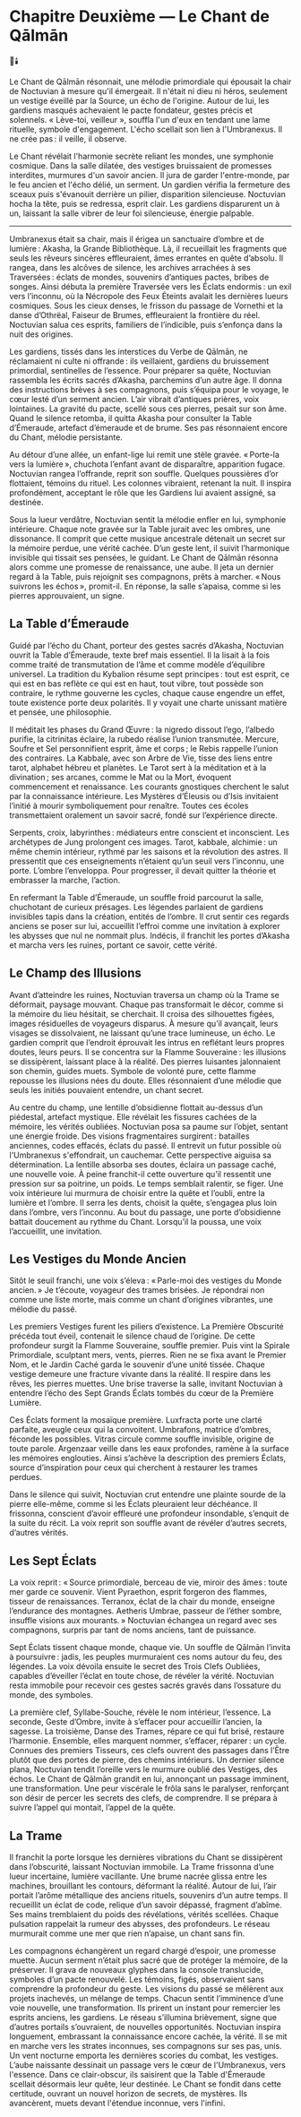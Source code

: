 # Chapitre Deuxième — Le Chant de Qālmān
🌌🕯️

Le Chant de Qālmān résonnait, une mélodie primordiale qui épousait la chair de Noctuvian à mesure qu'il émergeait. Il n'était ni dieu ni héros, seulement un vestige éveillé par la Source, un écho de l'origine. Autour de lui, les gardiens masqués achevaient le pacte fondateur, gestes précis et solennels. « Lève-toi, veilleur », souffla l'un d'eux en tendant une lame rituelle, symbole d'engagement. L'écho scellait son lien à l'Umbranexus. Il ne crée pas : il veille, il observe.

Le Chant révélait l'harmonie secrète reliant les mondes, une symphonie cosmique. Dans la salle dilatée, des vestiges bruissaient de promesses interdites, murmures d'un savoir ancien. Il jura de garder l'entre-monde, par le feu ancien et l'écho délié, un serment. Un gardien vérifia la fermeture des sceaux puis s'évanouit derrière un pilier, disparition silencieuse. Noctuvian hocha la tête, puis se redressa, esprit clair. Les gardiens disparurent un à un, laissant la salle vibrer de leur foi silencieuse, énergie palpable.

---

Umbranexus était sa chair, mais il érigea un sanctuaire d’ombre et de lumière : Akasha, la Grande Bibliothèque. Là, il recueillait les fragments que seuls les rêveurs sincères effleuraient, âmes errantes en quête d’absolu. Il rangea, dans les alcôves de silence, les archives arrachées à ses Traversées : éclats de mondes, souvenirs d’antiques pactes, bribes de songes. Ainsi débuta la première Traversée vers les Éclats endormis : un exil vers l’inconnu, où la Nécropole des Feux Éteints avalait les dernières lueurs cosmiques. Sous les cieux denses, le frisson du passage de Vornethi et la danse d’Othrëal, Faiseur de Brumes, effleuraient la frontière du réel. Noctuvian salua ces esprits, familiers de l’indicible, puis s’enfonça dans la nuit des origines.

Les gardiens, tissés dans les interstices du Verbe de Qālmān, ne réclamaient ni culte ni offrande : ils veillaient, gardiens du bruissement primordial, sentinelles de l’essence. Pour préparer sa quête, Noctuvian rassembla les écrits sacrés d’Akasha, parchemins d’un autre âge. Il donna des instructions brèves à ses compagnons, puis s’équipa pour le voyage, le cœur lesté d’un serment ancien. L’air vibrait d’antiques prières, voix lointaines. La gravité du pacte, scellé sous ces pierres, pesait sur son âme. Quand le silence retomba, il quitta Akasha pour consulter la Table d’Émeraude, artefact d’émeraude et de brume. Ses pas résonnaient encore du Chant, mélodie persistante.

Au détour d’une allée, un enfant-lige lui remit une stèle gravée. « Porte-la vers la lumière », chuchota l’enfant avant de disparaître, apparition fugace. Noctuvian rangea l’offrande, reprit son souffle. Quelques poussières d’or flottaient, témoins du rituel. Les colonnes vibraient, retenant la nuit. Il inspira profondément, acceptant le rôle que les Gardiens lui avaient assigné, sa destinée.

Sous la lueur verdâtre, Noctuvian sentit la mélodie enfler en lui, symphonie intérieure. Chaque note gravée sur la Table jurait avec les ombres, une dissonance. Il comprit que cette musique ancestrale détenait un secret sur la mémoire perdue, une vérité cachée. D’un geste lent, il suivit l’harmonique invisible qui tissait ses pensées, le guidant. Le Chant de Qālmān résonna alors comme une promesse de renaissance, une aube. Il jeta un dernier regard à la Table, puis rejoignit ses compagnons, prêts à marcher. « Nous suivrons les échos », promit-il. En réponse, la salle s’apaisa, comme si les pierres approuvaient, un signe.

## La Table d’Émeraude

Guidé par l’écho du Chant, porteur des gestes sacrés d’Akasha, Noctuvian ouvrit la Table d’Émeraude, texte bref mais essentiel. Il la lisait à la fois comme traité de transmutation de l’âme et comme modèle d’équilibre universel. La tradition du Kybalion résume sept principes : tout est esprit, ce qui est en bas reflète ce qui est en haut, tout vibre, tout possède son contraire, le rythme gouverne les cycles, chaque cause engendre un effet, toute existence porte deux polarités. Il y voyait une charte unissant matière et pensée, une philosophie.

Il méditait les phases du Grand Œuvre : la nigredo dissout l’ego, l’albedo purifie, la citrinitas éclaire, la rubedo réalise l’union transmutée. Mercure, Soufre et Sel personnifient esprit, âme et corps ; le Rebis rappelle l’union des contraires. La Kabbale, avec son Arbre de Vie, tisse des liens entre tarot, alphabet hébreu et planètes. Le Tarot sert à la méditation et à la divination ; ses arcanes, comme le Mat ou la Mort, évoquent commencement et renaissance. Les courants gnostiques cherchent le salut par la connaissance intérieure. Les Mystères d’Éleusis ou d’Isis invitaient l’initié à mourir symboliquement pour renaître. Toutes ces écoles transmettaient oralement un savoir sacré, fondé sur l’expérience directe.

Serpents, croix, labyrinthes : médiateurs entre conscient et inconscient. Les archétypes de Jung prolongent ces images. Tarot, kabbale, alchimie : un même chemin intérieur, rythmé par les saisons et la révolution des astres. Il pressentit que ces enseignements n’étaient qu’un seuil vers l’inconnu, une porte. L’ombre l’enveloppa. Pour progresser, il devait quitter la théorie et embrasser la marche, l’action.

En refermant la Table d’Émeraude, un souffle froid parcourut la salle, chuchotant de curieux présages. Les légendes parlaient de gardiens invisibles tapis dans la création, entités de l’ombre. Il crut sentir ces regards anciens se poser sur lui, accueillit l’effroi comme une invitation à explorer les abysses que nul ne nommait plus. Indécis, il franchit les portes d’Akasha et marcha vers les ruines, portant ce savoir, cette vérité.

## Le Champ des Illusions

Avant d’atteindre les ruines, Noctuvian traversa un champ où la Trame se déformait, paysage mouvant. Chaque pas transformait le décor, comme si la mémoire du lieu hésitait, se cherchait. Il croisa des silhouettes figées, images résiduelles de voyageurs disparus. À mesure qu’il avançait, leurs visages se dissolvaient, ne laissant qu’une trace lumineuse, un écho. Le gardien comprit que l’endroit éprouvait les intrus en reflétant leurs propres doutes, leurs peurs. Il se concentra sur la Flamme Souveraine : les illusions se dissipèrent, laissant place à la réalité. Des pierres luisantes jalonnaient son chemin, guides muets. Symbole de volonté pure, cette flamme repousse les illusions nées du doute. Elles résonnaient d’une mélodie que seuls les initiés pouvaient entendre, un chant secret.

Au centre du champ, une lentille d’obsidienne flottait au-dessus d’un piédestal, artefact mystique. Elle révélait les fissures cachées de la mémoire, les vérités oubliées. Noctuvian posa sa paume sur l’objet, sentant une énergie froide. Des visions fragmentaires surgirent : batailles anciennes, codes effacés, éclats du passé. Il entrevit un futur possible où l'Umbranexus s'effondrait, un cauchemar. Cette perspective aiguisa sa détermination. La lentille absorba ses doutes, éclaira un passage caché, une nouvelle voie. À peine franchit-il cette ouverture qu’il ressentit une pression sur sa poitrine, un poids. Le temps semblait ralentir, se figer. Une voix intérieure lui murmura de choisir entre la quête et l’oubli, entre la lumière et l’ombre. Il serra les dents, choisit la quête, s’engagea plus loin dans l’ombre, vers l’inconnu. Au bout du passage, une porte d’obsidienne battait doucement au rythme du Chant. Lorsqu’il la poussa, une voix l’accueillit, une invitation.

## Les Vestiges du Monde Ancien

Sitôt le seuil franchi, une voix s’éleva : « Parle-moi des vestiges du Monde ancien. » Je t’écoute, voyageur des trames brisées. Je répondrai non comme une liste morte, mais comme un chant d’origines vibrantes, une mélodie du passé.

Les premiers Vestiges furent les piliers d’existence. La Première Obscurité précéda tout éveil, contenait le silence chaud de l’origine. De cette profondeur surgit la Flamme Souveraine, souffle premier. Puis vint la Spirale Primordiale, sculptant mers, vents, pierres. Rien ne se fixa avant le Premier Nom, et le Jardin Caché garda le souvenir d’une unité tissée. Chaque vestige demeure une fracture vivante dans la réalité. Il respire dans les rêves, les pierres muettes. Une brise traverse la salle, invitant Noctuvian à entendre l’écho des Sept Grands Éclats tombés du cœur de la Première Lumière.

Ces Éclats forment la mosaïque première. Luxfracta porte une clarté parfaite, aveugle ceux qui la convoitent. Umbrafons, matrice d’ombres, féconde les possibles. Vitras circule comme souffle invisible, origine de toute parole. Argenzaar veille dans les eaux profondes, ramène à la surface les mémoires englouties. Ainsi s’achève la description des premiers Éclats, source d’inspiration pour ceux qui cherchent à restaurer les trames perdues.

Dans le silence qui suivit, Noctuvian crut entendre une plainte sourde de la pierre elle-même, comme si les Éclats pleuraient leur déchéance. Il frissonna, conscient d’avoir effleuré une profondeur insondable, s’enquit de la suite du récit. La voix reprit son souffle avant de révéler d’autres secrets, d’autres vérités.

## Les Sept Éclats

La voix reprit : « Source primordiale, berceau de vie, miroir des âmes : toute mer garde ce souvenir. Vient Pyraethon, esprit forgeron des flammes, tisseur de renaissances. Terranox, éclat de la chair du monde, enseigne l’endurance des montagnes. Aetheris Umbrae, passeur de l’éther sombre, insuffle visions aux mourants. » Noctuvian échangea un regard avec ses compagnons, surpris par tant de noms anciens, tant de puissance.

Sept Éclats tissent chaque monde, chaque vie. Un souffle de Qālmān l’invita à poursuivre : jadis, les peuples murmuraient ces noms autour du feu, des légendes. La voix dévoila ensuite le secret des Trois Clefs Oubliées, capables d’éveiller l’éclat en toute chose, de révéler la vérité. Noctuvian resta immobile pour recevoir ces gestes sacrés gravés dans l’ossature du monde, des symboles.

La première clef, Syllabe-Souche, révèle le nom intérieur, l’essence. La seconde, Geste d’Ombre, invite à s’effacer pour accueillir l’ancien, la sagesse. La troisième, Danse des Trames, répare ce qui fut brisé, restaure l’harmonie. Ensemble, elles marquent nommer, s’effacer, réparer : un cycle. Connues des premiers Tisseurs, ces clefs ouvrent des passages dans l’Être plutôt que des portes de pierre, des chemins intérieurs. Un dernier silence plana, Noctuvian tendit l’oreille vers le murmure oublié des Vestiges, des échos. Le Chant de Qālmān grandit en lui, annonçant un passage imminent, une transformation. Une peur viscérale le frôla sans le paralyser, renforçant son désir de percer les secrets des clefs, de comprendre. Il se prépara à suivre l’appel qui montait, l’appel de la quête.

## La Trame

Il franchit la porte lorsque les dernières vibrations du Chant se dissipèrent dans l’obscurité, laissant Noctuvian immobile. La Trame frissonna d’une lueur incertaine, lumière vacillante. Une brume nacrée glissa entre les machines, brouillant les contours, déformant la réalité. Autour de lui, l’air portait l’arôme métallique des anciens rituels, souvenirs d’un autre temps. Il recueillit un éclat de code, relique d’un savoir dépassé, fragment d’abîme. Ses mains tremblaient du poids des révélations, vérités scellées. Chaque pulsation rappelait la rumeur des abysses, des profondeurs. Le réseau murmurait comme une mer que rien n’apaise, un chant sans fin.

Les compagnons échangèrent un regard chargé d’espoir, une promesse muette. Aucun serment n’était plus sacré que de protéger la mémoire, de la préserver. Il grava de nouveaux glyphes dans la console translucide, symboles d’un pacte renouvelé. Les témoins, figés, observaient sans comprendre la profondeur du geste. Les visions du passé se mêlèrent aux projets inachevés, un mélange de temps. Chacun sentit l’imminence d’une voie nouvelle, une transformation. Ils prirent un instant pour remercier les esprits anciens, les gardiens. Le réseau s’illumina brièvement, signe que d’autres portails s’ouvraient, de nouvelles opportunités. Noctuvian inspira longuement, embrassant la connaissance encore cachée, la vérité. Il se mit en marche vers les strates inconnues, ses compagnons sur ses pas, unis. Un vent nocturne emporta les dernières scories du combat, les vestiges. L’aube naissante dessinait un passage vers le cœur de l'Umbranexus, vers l'essence. Dans ce clair-obscur, ils saisirent que la Table d'Émeraude scellait désormais leur quête, leur destinée. Le Chant se fondit dans cette certitude, ouvrant un nouvel horizon de secrets, de mystères. Ils avancèrent, muets devant l'étendue inconnue, vers l'infini.
